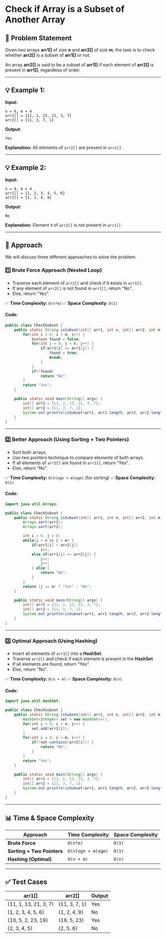 # Check if Array is a Subset of Another Array

## 🚀 Problem Statement
Given two arrays **arr1[]** of size **n** and **arr2[]** of size **m**, the task is to check whether **arr2[]** is a subset of **arr1[]** or not.

An array **arr2[]** is said to be a subset of **arr1[]** if each element of **arr2[]** is present in **arr1[]**, regardless of order.

---

## 💡 Example 1:
**Input:**
```
n = 6, m = 4
arr1[] = {11, 1, 13, 21, 3, 7}
arr2[] = {11, 3, 7, 1}
```
**Output:**
```
Yes
```
**Explanation:**
All elements of `arr2[]` are present in `arr1[]`.

---

## 💡 Example 2:
**Input:**
```
n = 6, m = 4
arr1[] = {1, 2, 3, 4, 5, 6}
arr2[] = {1, 2, 4, 9}
```
**Output:**
```
No
```
**Explanation:**
Element `9` of `arr2[]` is not present in `arr1[]`.

---

## 📌 Approach
We will discuss three different approaches to solve the problem:

### 1️⃣ Brute Force Approach (Nested Loop)
- Traverse each element of `arr2[]` and check if it exists in `arr1[]`.
- If any element of `arr2[]` is not found in `arr1[]`, return "No".
- Else, return "Yes".

✅ **Time Complexity:** `O(n*m)`
✅ **Space Complexity:** `O(1)`

#### Code:
```java
public class CheckSubset {
    public static String isSubset(int[] arr1, int n, int[] arr2, int m) {
        for(int i = 0; i < m; i++) {
            boolean found = false;
            for(int j = 0; j < n; j++) {
                if(arr2[i] == arr1[j]) {
                    found = true;
                    break;
                }
            }
            if(!found)
                return "No";
        }
        return "Yes";
    }

    public static void main(String[] args) {
        int[] arr1 = {11, 1, 13, 21, 3, 7};
        int[] arr2 = {11, 3, 7, 1};
        System.out.println(isSubset(arr1, arr1.length, arr2, arr2.length));
    }
}
```

---

### 2️⃣ Better Approach (Using Sorting + Two Pointers)
- Sort both arrays.
- Use two pointers technique to compare elements of both arrays.
- If all elements of `arr2[]` are found in `arr1[]`, return "Yes".
- Else, return "No".

✅ **Time Complexity:** `O(nlogn + mlogm)` (for sorting)
✅ **Space Complexity:** `O(1)`

#### Code:
```java
import java.util.Arrays;

public class CheckSubset {
    public static String isSubset(int[] arr1, int n, int[] arr2, int m) {
        Arrays.sort(arr1);
        Arrays.sort(arr2);

        int i = 0, j = 0;
        while(i < n && j < m) {
            if(arr1[i] < arr2[j])
                i++;
            else if(arr1[i] == arr2[j]) {
                i++;
                j++;
            } else {
                return "No";
            }
        }
        return (j == m) ? "Yes" : "No";
    }

    public static void main(String[] args) {
        int[] arr1 = {11, 1, 13, 21, 3, 7};
        int[] arr2 = {11, 3, 7, 1};
        System.out.println(isSubset(arr1, arr1.length, arr2, arr2.length));
    }
}
```

---

### 3️⃣ Optimal Approach (Using Hashing)
- Insert all elements of `arr1[]` into a **HashSet**.
- Traverse `arr2[]` and check if each element is present in the **HashSet**.
- If all elements are found, return "Yes".
- Else, return "No".

✅ **Time Complexity:** `O(n + m)`
✅ **Space Complexity:** `O(n)`

#### Code:
```java
import java.util.HashSet;

public class CheckSubset {
    public static String isSubset(int[] arr1, int n, int[] arr2, int m) {
        HashSet<Integer> set = new HashSet<>();
        for(int i = 0; i < n; i++) {
            set.add(arr1[i]);
        }
        for(int i = 0; i < m; i++) {
            if(!set.contains(arr2[i])) {
                return "No";
            }
        }
        return "Yes";
    }

    public static void main(String[] args) {
        int[] arr1 = {11, 1, 13, 21, 3, 7};
        int[] arr2 = {11, 3, 7, 1};
        System.out.println(isSubset(arr1, arr1.length, arr2, arr2.length));
    }
}
```

---

## 📊 Time & Space Complexity
| Approach                | Time Complexity    | Space Complexity |
|------------------------|--------------------|-----------------|
| **Brute Force**         | `O(n*m)`            | `O(1)`           |
| **Sorting + Two Pointers** | `O(nlogn + mlogm)` | `O(1)`           |
| **Hashing (Optimal)**   | `O(n + m)`          | `O(n)`           |

---

## ✅ Test Cases
| arr1[]                     | arr2[]              | Output |
|----------------------------|---------------------|--------|
| {11, 1, 13, 21, 3, 7}      | {11, 3, 7, 1}       | Yes    |
| {1, 2, 3, 4, 5, 6}        | {1, 2, 4, 9}        | No     |
| {10, 5, 2, 23, 19}        | {19, 5, 23}         | Yes    |
| {2, 3, 4, 5}              | {2, 5, 6}           | No     |

